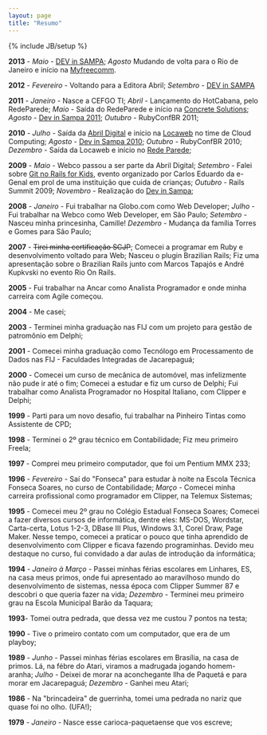 ```yaml
---
layout: page
title: "Resumo"
---
```

{% include JB/setup %}

**2013** - *Maio* - [DEV in SAMPA](http://devinsampa.com.br/museu#ano2013); *Agosto* Mudando de volta para o Rio de Janeiro e início na [Myfreecomm](http://www.myfreecomm.com.br).

**2012** - *Fevereiro* - Voltando para a Editora Abril; *Setembro* - [DEV in SAMPA](http://devinsampa.com.br/museu#ano2012)

**2011** - *Janeiro* - Nasce a CEFGO TI; *Abril* - Lançamento do HotCabana, pelo RedeParede; *Maio* - Saída do RedeParede e início na [Concrete Solutions](http://www.concretesolutions.com.br/); *Agosto* - [Dev in Sampa 2011](http://devinsampa.com.br/museu#ano2011); *Outubro* - RubyConfBR 2011;

**2010** - *Julho* - Saída da [Abril Digital](http://www.abril.com.br) e início na [Locaweb](http://www.locaweb.com.br) no time de Cloud Computing; *Agosto* - [Dev in Sampa 2010](http://devinsampa.com.br/museu#ano2010); *Outubro* - RubyConfBR 2010; *Dezembro* - Saída da Locaweb e início no [Rede Parede](http://redeparede.com);

**2009** - *Maio* - Webco passou a ser parte da Abril Digital; *Setembro* - Falei sobre [Git no Rails for Kids](http://blog.egenial.com.br/?p=360), evento organizado por Carlos Eduardo da e-Genal em prol de uma instituição que cuida de crianças; *Outubro* - Rails Summit 2009; *Novembro* - Realização do [Dev in Sampa](http://devinsampa.com.br/museu#ano2009);

**2008** - *Janeiro* - Fui trabalhar na Globo.com como Web Developer; *Julho* - Fui trabalhar na Webco como Web Developer, em São Paulo; *Setembro* - Nasceu minha princesinha, Camille! *Dezembro* - Mudança da família Torres e Gomes para São Paulo;

**2007** - <del datetime="2010-09-03T18:33:07+00:00">Tirei minha certificação SCJP</del>; Comecei a programar em Ruby e desenvolvimento voltado para Web; Nasceu o plugin Brazilian Rails; Fiz uma apresentação sobre o Brazilian Rails junto com Marcos Tapajós e André Kupkvski no evento Rio On Rails.

**2005** - Fui trabalhar na Ancar como Analista Programador e onde minha carreira com Agile começou.

**2004** - Me casei;

**2003** - Terminei minha graduação nas FIJ com um projeto para gestão de patromônio em Delphi;

**2001** - Comecei minha graduação como Tecnólogo em Processamento de Dados nas FIJ - Faculdades Integradas de Jacarepaguá;

**2000** - Comecei um curso de mecânica de automóvel, mas infelizmente não pude ir até o fim; Comecei a estudar e fiz um curso de Delphi; Fui trabalhar como Analista Programador no Hospital Italiano, com Clipper e Delphi;

**1999** - Parti para um novo desafio, fui trabalhar na Pinheiro Tintas como Assistente de CPD;

**1998** - Terminei o 2º grau técnico em Contabilidade; Fiz meu primeiro Freela;

**1997** - Comprei meu primeiro computador, que foi um Pentium MMX 233;

**1996** - *Fevereiro* - Saí do "Fonseca" para estudar à noite na Escola Técnica Fonseca Soares, no curso de Contabilidade; *Março* - Comecei minha carreira profissional como programador em Clipper, na Telemux Sistemas;

**1995** - Comecei meu 2º grau no Colégio Estadual Fonseca Soares; Comecei a fazer diversos cursos de informática, dentre eles: MS-DOS, Wordstar, Carta-certa, Lotus 1-2-3, DBase III Plus, Windows 3.1, Corel Draw, Page Maker. Nesse tempo, comecei a praticar o pouco que tinha aprendido de desenvolvimento com Clipper e ficava fazendo programinhas. Devido meu destaque no curso, fui convidado a dar aulas de introdução da informática;

**1994** - *Janeiro à Março* - Passei minhas férias escolares em Linhares, ES, na casa meus primos, onde fui apresentado ao maravilhoso mundo do desenvolvimento de sistemas, nessa época com Clipper Summer 87 e descobri o que queria fazer na vida; *Dezembro* - Terminei meu primeiro grau na Escola Municipal Barão da Taquara;

**1993**- Tomei outra pedrada, que dessa vez me custou 7 pontos na testa;

**1990** - Tive o primeiro contato com um computador, que era de um playboy;

**1989** - *Junho* - Passei minhas férias escolares em Brasília, na casa de primos. Lá, na fébre do Atari, viramos a madrugada jogando homem-aranha; *Julho* - Deixei de morar na aconchegante Ilha de Paquetá e para morar em Jacarepaguá; *Dezembro* - Ganhei meu Atari;

**1986** - Na "brincadeira" de guerrinha, tomei uma pedrada no nariz que quase foi no olho. (UFA!);

**1979** - *Janeiro* - Nasce esse carioca-paquetaense que vos escreve;
